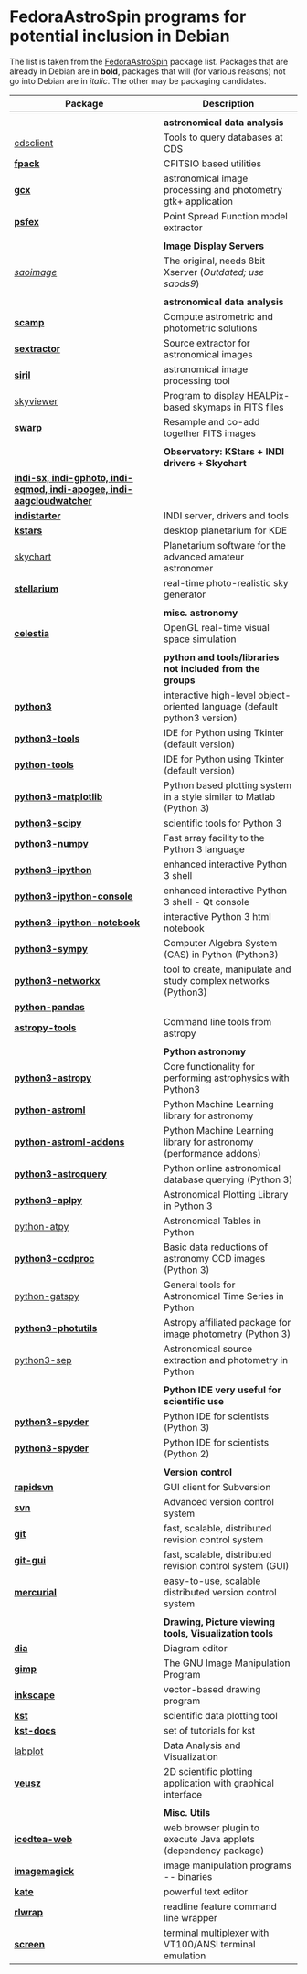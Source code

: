 FedoraAstroSpin programs for potential inclusion in Debian
===================================================


The list is taken from the
[FedoraAstroSpin](https://fedoraproject.org/wiki/Astronomy_Spin)
package list. Packages that are already in Debian are in **bold**, packages
that will (for various reasons) not go into Debian are in *italic*. The other
may be packaging candidates.


| Package              | Description |
| -------------------- | ----------- |
| | |
| | **astronomical data analysis** |
| [cdsclient](http://cdsarc.u-strasbg.fr/doc/cdsclient.html) | Tools to query databases at CDS |
| [**fpack**](https://packages.debian.org/sid/libcfitsio-bin) | CFITSIO based utilities |
| [**gcx**](https://packages.debian.org/sid/gcx) | astronomical image processing and photometry gtk+ application |
| [**psfex**](https://packages.debian.org/sid/psfex) | Point Spread Function model extractor |
| | |
| | **Image Display Servers** |
| [*saoimage*](http://tdc-www.harvard.edu/software/saoimage.html) | The original, needs 8bit Xserver (*Outdated; use saods9*) |
| | |
| | **astronomical data analysis** |
| [**scamp**](https://packages.debian.org/sid/scamp) | Compute astrometric and photometric solutions |
| [**sextractor**](https://packages.debian.org/sid/sextractor) | Source extractor for astronomical images |
| [**siril**](https://packages.debian.org/sid/siril) | astronomical image processing tool |
| [skyviewer](http://lambda.gsfc.nasa.gov/toolbox/tb_skyviewer_ov.cfm) | Program to display HEALPix-based skymaps in FITS files |
| [**swarp**](https://packages.debian.org/sid/swarp) | Resample and co-add together FITS images |
| | |
| | **Observatory: KStars + INDI drivers + Skychart** |
| [**indi-sx, indi-gphoto, indi-eqmod, indi-apogee, indi-aagcloudwatcher**](https://packages.debian.org/sid/indi-plugins) |  |
| [**indistarter**](https://packages.debian.org/sid/indi-bin) | INDI server, drivers and tools |
| [**kstars**](https://packages.debian.org/sid/kstars) | desktop planetarium for KDE |
| [skychart](http://www.ap-i.net/skychart) | Planetarium software for the advanced amateur astronomer |
| [**stellarium**](https://packages.debian.org/sid/stellarium) | real-time photo-realistic sky generator |
| | |
| | **misc. astronomy** |
| [**celestia**](https://packages.debian.org/sid/celestia) | OpenGL real-time visual space simulation |
| | |
| | **python and tools/libraries not included from the groups** |
| [**python3**](https://packages.debian.org/sid/python3) | interactive high-level object-oriented language (default python3 version) |
| [**python3-tools**](https://packages.debian.org/sid/idle3) | IDE for Python using Tkinter (default version) |
| [**python-tools**](https://packages.debian.org/sid/idle) | IDE for Python using Tkinter (default version) |
| [**python3-matplotlib**](https://packages.debian.org/sid/python-matplotlib) | Python based plotting system in a style similar to Matlab (Python 3) |
| [**python3-scipy**](https://packages.debian.org/sid/python-scipy) | scientific tools for Python 3 |
| [**python3-numpy**](https://packages.debian.org/sid/python-numpy) | Fast array facility to the Python 3 language |
| [**python3-ipython**](https://packages.debian.org/sid/ipython3) | enhanced interactive Python 3 shell |
| [**python3-ipython-console**](https://packages.debian.org/sid/ipython3-qtconsole) | enhanced interactive Python 3 shell - Qt console |
| [**python3-ipython-notebook**](https://packages.debian.org/sid/ipython3-notebook) | interactive Python 3 html notebook |
| [**python3-sympy**](https://packages.debian.org/sid/python-sympy) | Computer Algebra System (CAS) in Python (Python3) |
| [**python3-networkx**](https://packages.debian.org/sid/python-networkx) | tool to create, manipulate and study complex networks (Python3) |
| [**python-pandas**](https://packages.debian.org/sid/python-pandas) |  |
| [**astropy-tools**](https://packages.debian.org/sid/astropy-utils) | Command line tools from astropy |
| | |
| | **Python astronomy** |
| [**python3-astropy**](https://packages.debian.org/sid/python-astropy) | Core functionality for performing astrophysics with Python3 |
| [**python-astroml**](https://packages.debian.org/sid/python-astroml) | Python Machine Learning library for astronomy |
| [**python-astroml-addons**](https://packages.debian.org/sid/python-astroml-addons) | Python Machine Learning library for astronomy (performance addons) |
| [**python3-astroquery**](https://packages.debian.org/sid/python-astroquery) | Python online astronomical database querying (Python 3) |
| [**python3-aplpy**](https://packages.debian.org/sid/python-aplpy) | Astronomical Plotting Library in Python 3 |
| [python-atpy](http://atpy.readthedocs.org/) | Astronomical Tables in Python |
| [**python3-ccdproc**](https://packages.debian.org/sid/python-ccdproc) | Basic data reductions of astronomy CCD images (Python 3) |
| [python-gatspy](http://www.astroml.org/gatspy/) | General tools for Astronomical Time Series in Python |
| [**python3-photutils**](https://packages.debian.org/sid/python-photutils) | Astropy affiliated package for image photometry (Python 3) |
| [python3-sep](http://sep.readthedocs.org/) | Astronomical source extraction and photometry in Python |
| | |
| | **Python IDE very useful for scientific use** |
| [**python3-spyder**](https://packages.debian.org/sid/spyder3) | Python IDE for scientists (Python 3) |
| [**python3-spyder**](https://packages.debian.org/sid/spyder) | Python IDE for scientists (Python 2) |
| | |
| | **Version control** |
| [**rapidsvn**](https://packages.debian.org/sid/rapidsvn) | GUI client for Subversion |
| [**svn**](https://packages.debian.org/sid/subversion) | Advanced version control system |
| [**git**](https://packages.debian.org/sid/git) | fast, scalable, distributed revision control system |
| [**git-gui**](https://packages.debian.org/sid/git-gui) | fast, scalable, distributed revision control system (GUI) |
| [**mercurial**](https://packages.debian.org/sid/mercurial) | easy-to-use, scalable distributed version control system |
| | |
| | **Drawing, Picture viewing tools, Visualization tools** |
| [**dia**](https://packages.debian.org/sid/dia) | Diagram editor |
| [**gimp**](https://packages.debian.org/sid/gimp) | The GNU Image Manipulation Program |
| [**inkscape**](https://packages.debian.org/sid/inkscape) | vector-based drawing program |
| [**kst**](https://packages.debian.org/sid/kst) | scientific data plotting tool |
| [**kst-docs**](https://packages.debian.org/sid/kst-doc) | set of tutorials for kst |
| [labplot](http://labplot.sourceforge.net/) | Data Analysis and Visualization |
| [**veusz**](https://packages.debian.org/sid/veusz) | 2D scientific plotting application with graphical interface |
| | |
| | **Misc. Utils** |
| [**icedtea-web**](https://packages.debian.org/sid/icedtea-plugin) | web browser plugin to execute Java applets (dependency package) |
| [**imagemagick**](https://packages.debian.org/sid/imagemagick) | image manipulation programs -- binaries |
| [**kate**](https://packages.debian.org/sid/kate) | powerful text editor |
| [**rlwrap**](https://packages.debian.org/sid/rlwrap) | readline feature command line wrapper |
| [**screen**](https://packages.debian.org/sid/screen) | terminal multiplexer with VT100/ANSI terminal emulation |

